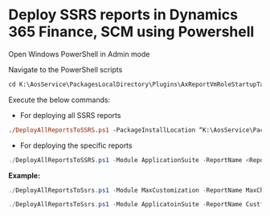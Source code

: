 # Deploy SSRS reports in Dynamics 365 Finance, SCM using Powershell


Open Windows PowerShell in Admin mode 

Navigate to the PowerShell scripts

```ps
cd K:\AosService\PackagesLocalDirectory\Plugins\AxReportVmRoleStartupTask\
```

Execute the below commands:

* For deploying all SSRS reports

```ps
./DeployAllReportsToSSRS.ps1 -PackageInstallLocation “K:\AosService\PackagesLocalDirectory”
```

* For deploying the specific reports

```powershell
./DeployAllReportsToSSRS.ps1 -Module ApplicationSuite -ReportName <ReportName> -PackageInstallLocation “K:\AosService\PackagesLocalDirectory”
```

**Example:**

```powershell
./DeployAllReportsToSsrs.ps1 -Module MaxCustomization -ReportName MaxCheque_US.Report -PackageInstallLocation "K:\AosService\PackagesLocalDirectory"
```

```powershell
./DeployAllReportsToSsrs.ps1 -Module ApplicatoinSuite -ReportName Cust* -PackageInstallLocation "C:\AosService\PackagesLocalDirectory"
```



